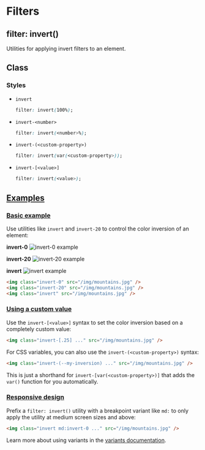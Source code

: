 # Filters

## filter: invert()

Utilities for applying invert filters to an element.

## Class

### Styles

- `invert`
  ```css
  filter: invert(100%);
  ```
- `invert-<number>`
  ```css
  filter: invert(<number>%);
  ```
- `invert-(<custom-property>)`
  ```css
  filter: invert(var(<custom-property>));
  ```
- `invert-[<value>]`
  ```css
  filter: invert(<value>);
  ```

## [Examples](https://tailwindcss.com/docs/filter-invert#examples)

### [Basic example](https://tailwindcss.com/docs/filter-invert#basic-example)

Use utilities like `invert` and `invert-20` to control the color inversion of an element:

**invert-0**
![invert-0 example](https://images.unsplash.com/photo-1554629947-334ff61d85dc?ixid=MnwxMjA3fDB8MHxwaG90by1wYWdlfHx8fGVufDB8fHx8&ixlib=rb-1.2.1&auto=format&fit=crop&w=1000&h=1000&q=90)

**invert-20**
![invert-20 example](https://images.unsplash.com/photo-1554629947-334ff61d85dc?ixid=MnwxMjA3fDB8MHxwaG90by1wYWdlfHx8fGVufDB8fHx8&ixlib=rb-1.2.1&auto=format&fit=crop&w=1000&h=1000&q=90)

**invert**
![invert example](https://images.unsplash.com/photo-1554629947-334ff61d85dc?ixid=MnwxMjA3fDB8MHxwaG90by1wYWdlfHx8fGVufDB8fHx8&ixlib=rb-1.2.1&auto=format&fit=crop&w=1000&h=1000&q=90)

```html
<img class="invert-0" src="/img/mountains.jpg" />
<img class="invert-20" src="/img/mountains.jpg" />
<img class="invert" src="/img/mountains.jpg" />
```

### [Using a custom value](https://tailwindcss.com/docs/filter-invert#using-a-custom-value)

Use the `invert-[<value>]` syntax to set the color inversion based on a completely custom value:

```html
<img class="invert-[.25] ..." src="/img/mountains.jpg" />
```

For CSS variables, you can also use the `invert-(<custom-property>)` syntax:

```html
<img class="invert-(--my-inversion) ..." src="/img/mountains.jpg" />
```

This is just a shorthand for `invert-[var(<custom-property>)]` that adds the `var()` function for you automatically.

### [Responsive design](https://tailwindcss.com/docs/filter-invert#responsive-design)

Prefix a `filter: invert()` utility with a breakpoint variant like `md:` to only apply the utility at medium screen sizes and above:

```html
<img class="invert md:invert-0 ..." src="/img/mountains.jpg" />
```

Learn more about using variants in the [variants documentation](https://tailwindcss.com/docs/hover-focus-and-other-states).
